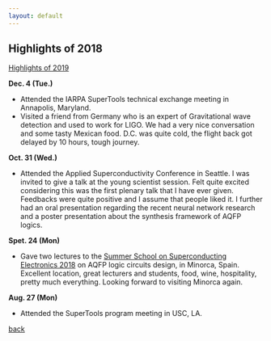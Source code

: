 ```yaml
---
layout: default
---
```


## Highlights of 2018
[Highlights of 2019](https://saiilc.github.io/homepage/blog.html)

**Dec. 4 (Tue.)**
* Attended the IARPA SuperTools technical exchange meeting in Annapolis, Maryland.
* Visited a friend from Germany who is an expert of Gravitational wave detection and used to work for LIGO. We had a very nice conversation and some tasty Mexican food. D.C. was quite cold, the flight back got delayed by 10 hours, tough journey.  

**Oct. 31 (Wed.)**
* Attended the Applied Superconductivity Conference in Seattle. I was invited to give a talk at the young scientist session. Felt quite excited considering this was the first plenary talk that I have ever given. Feedbacks were quite positive and I assume that people liked it. I further had an oral presentation regarding the recent neural network research and a poster presentation about the synthesis framework of AQFP logics.

**Spet. 24 (Mon)**
* Gave two lectures to the [Summer School on Superconducting Electronics 2018](http://snf.ieeecsc.org/news/summer-school-superconducting-electronics-2018) on AQFP logic circuits design, in Minorca, Spain. Excellent location, great lecturers and students, food, wine, hospitality, pretty much everything. Looking forward to visiting Minorca again.

**Aug. 27 (Mon)**
* Attended the SuperTools program meeting in USC, LA.

[back](./)
